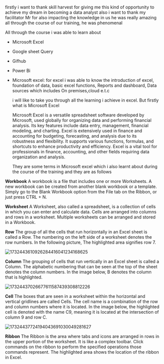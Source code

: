 firstly i want to thank skill harvest for giving me this kind of opportunity to achieve my dream in becoming a data analyst also i want to thank my facilitator Mr for also impacting the knowledge in us he was really amazing all through the course of our training, he was phenomenal 

All through the course i was able to learn about 
- Microsoft Excel
- Google sheet Query
- Gifhub
- Power Bi

- Microsoft excel: for excel i was able to know the introduction of excel, foundation of data, basic excel functions, Reports and dashboard, Data sources which includes On premises,cloud e.t.c

  i will like to take you through all the learning i achieve in excel. But firstly what is Microsoft Excel

  Microsoft Excel is a versatile spreadsheet software developed by Microsoft, used globally for organizing data and performing financial analysis. Its key features include data entry, management, financial modeling, and charting. Excel is extensively used in finance and accounting for budgeting, forecasting, and analysis due to its robustness and flexibility. It supports various functions, formulas, and shortcuts to enhance productivity and efficiency. Excel is a vital tool for professionals in finance, accounting, and other fields requiring data organization and analysis.

  They are some terms in Microsoft excel which i also learnt about during the course of the training and they are as follows

**Workbook**
A workbook is a file that includes one or more Worksheets. A new workbook can be created from another blank workbook or a template. Simply go to the Blank Workbook option from the File tab on the Ribbon, or just press CTRL + N.

 **Worksheet**
A Worksheet, also called a spreadsheet, is a collection of cells in which you can enter and calculate data. Cells are arranged into columns and rows in a worksheet. Multiple worksheets can be arranged and stored in a Workbook.

**Row**
The group of all the cells that run horizontally in an Excel sheet is called a Row. The numbering on the left side of a worksheet denotes the row numbers. In the following picture, The highlighted area signifies row 7.

![1732443610926284416041234168625](https://github.com/user-attachments/assets/b09f4c0a-db69-428b-9a9f-a2b3b71bb632)

**Column**
The grouping of cells that run vertically in an Excel sheet is called a Column. The alphabetic numbering that can be seen at the top of the sheet denotes the column numbers. In the image below, B denotes the column that is highlighted.

![17324437026677611587439308812226](https://github.com/user-attachments/assets/1671972c-d39f-4146-bb68-f420a11d1b6a)

**Cell**
The boxes that are seen in a worksheet within the horizontal and vertical gridlines are called Cells. The cell name is a combination of the row and column numbers where it is located. In the image below, the highlighted cell is denoted with the name C9, meaning it is located at the intersection of column 9 and row C.

![17324437724194043691030049281627](https://github.com/user-attachments/assets/ca062dfa-a497-4f06-9763-567d875567da)


**Ribbon**
The Ribbon is the area where tabs and icons are arranged in rows in the upper portion of the worksheet. It is like a complex toolbar. Click commands on the ribbon to perform the specified operations those commands represent. The highlighted area shows the location of the ribbon in Excel.
  
